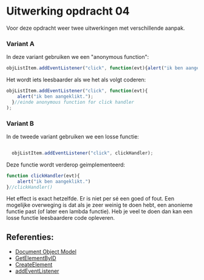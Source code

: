 # Uitwerking opdracht 04
Voor deze opdracht weer twee uitwerkingen met verschillende aanpak.

### Variant A
In deze variant gebruiken we een "anonymous function":
```javascript
objListItem.addEventListener("click", function(evt){alert("ik ben aangeklikt.")});
```

Het wordt iets leesbaarder als we het als volgt coderen:
```javascript
objListItem.addEventListener("click", function(evt){
    alert("ik ben aangeklikt.");
  }//einde anonymous function for click handler
);
```


### Variant B
In de tweede variant gebruiken we een losse functie:

```javascript

  objListItem.addEventListener("click", clickHandler);

```

Deze functie wordt verderop geimplementeerd:
```javascript
function clickHandler(evt){
    alert("ik ben aangeklikt.")
}//clickHandler()
```

Het effect is exact hetzelfde. Er is niet per sé een goed of fout. Een mogelijke overweging is dat als je 
zeer weinig te doen hebt, een anonieme functie past (of later een lambda functie). Heb je veel te doen
dan kan een losse functie leesbaardere code opleveren.
 

## Referenties:
  * [Document Object Model](https://nl.wikipedia.org/wiki/Document_Object_Model)
  * [GetElementByID](https://developer.mozilla.org/en-US/docs/Web/API/Document/getElementById)
  * [CreateElement](https://developer.mozilla.org/en-US/docs/Web/API/Document/createElement)
  * [addEventListener](https://developer.mozilla.org/en-US/docs/Web/API/EventTarget/addEventListener)